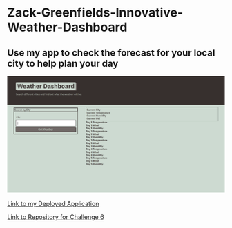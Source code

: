 # Zack-Greenfields-Innovative-Weather-Dashboard

## Use my app to check the forecast for your local city to help plan your day


![alt text][screenshot-1]

[screenshot-1]:./assets/images/screenshot-of-deployed-challenge-6-application.PNG

[Link to my Deployed Application](https://yks2728.github.io/Zack-Greenfields-Innovative-Weather-Dashboard/)

[Link to Repository for Challenge 6](https://github.com/yks2728/Zack-Greenfields-Innovative-Weather-Dashboard)